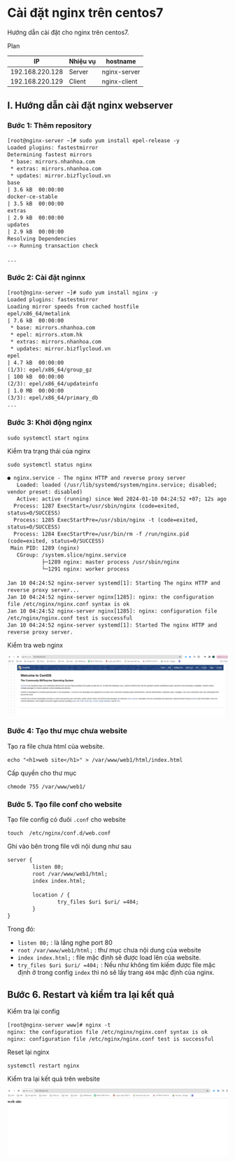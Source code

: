 # Cài đặt nginx trên centos7

Hướng dẫn cài đặt cho nginx trên centos7. 

Plan 

| IP | Nhiệu vụ | hostname |
|---------------|--------------|------|
| 192.168.220.128 | Server | nginx-server  |
| 192.168.220.129 | Client | nginx-client  |

## I. Hướng dẫn cài đặt nginx webserver 
### Bước 1: Thêm repository 
```
[root@nginx-server ~]# sudo yum install epel-release -y
Loaded plugins: fastestmirror
Determining fastest mirrors
 * base: mirrors.nhanhoa.com
 * extras: mirrors.nhanhoa.com
 * updates: mirror.bizflycloud.vn
base                                                                                                                                                                                   | 3.6 kB  00:00:00
docker-ce-stable                                                                                                                                                                       | 3.5 kB  00:00:00
extras                                                                                                                                                                                 | 2.9 kB  00:00:00
updates                                                                                                                                                                                | 2.9 kB  00:00:00
Resolving Dependencies
--> Running transaction check

...
```

### Bước 2: Cài đặt nginnx 
```
[root@nginx-server ~]# sudo yum install nginx -y
Loaded plugins: fastestmirror
Loading mirror speeds from cached hostfile
epel/x86_64/metalink                                                                                                                                                                   | 7.6 kB  00:00:00
 * base: mirrors.nhanhoa.com
 * epel: mirrors.xtom.hk
 * extras: mirrors.nhanhoa.com
 * updates: mirror.bizflycloud.vn
epel                                                                                                                                                                                   | 4.7 kB  00:00:00
(1/3): epel/x86_64/group_gz                                                                                                                                                            | 100 kB  00:00:00
(2/3): epel/x86_64/updateinfo                                                                                                                                                          | 1.0 MB  00:00:00
(3/3): epel/x86_64/primary_db      
...
```

### Bước 3: Khởi động nginx
```
sudo systemctl start nginx
```
Kiểm tra trạng thái của nginx
```
sudo systemctl status nginx
```
```
● nginx.service - The nginx HTTP and reverse proxy server
   Loaded: loaded (/usr/lib/systemd/system/nginx.service; disabled; vendor preset: disabled)
   Active: active (running) since Wed 2024-01-10 04:24:52 +07; 12s ago
  Process: 1287 ExecStart=/usr/sbin/nginx (code=exited, status=0/SUCCESS)
  Process: 1285 ExecStartPre=/usr/sbin/nginx -t (code=exited, status=0/SUCCESS)
  Process: 1284 ExecStartPre=/usr/bin/rm -f /run/nginx.pid (code=exited, status=0/SUCCESS)
 Main PID: 1289 (nginx)
   CGroup: /system.slice/nginx.service
           ├─1289 nginx: master process /usr/sbin/nginx
           └─1291 nginx: worker process

Jan 10 04:24:52 nginx-server systemd[1]: Starting The nginx HTTP and reverse proxy server...
Jan 10 04:24:52 nginx-server nginx[1285]: nginx: the configuration file /etc/nginx/nginx.conf syntax is ok
Jan 10 04:24:52 nginx-server nginx[1285]: nginx: configuration file /etc/nginx/nginx.conf test is successful
Jan 10 04:24:52 nginx-server systemd[1]: Started The nginx HTTP and reverse proxy server.
```

Kiểm tra web nginx 

![nginx web ui](https://github.com/Duc-NA/BaseProject/blob/main/Document/Document_Images/linux/nginx_web_ui.png)

### Bước 4: Tạo thư mục chưa website 
Tạo ra file chưa html của website.
```
echo "<h1>web site</h1>" > /var/www/web1/html/index.html
```
Cấp quyền cho thư mục 
```
chmode 755 /var/www/web1/
```

### Bước 5. Tạo file conf cho website
Tạo file config có đuôi `.conf` cho website 
```
touch  /etc/nginx/conf.d/web.conf
```
Ghi vào bên trong file với nội dung như sau
```
server {
        listen 80;
        root /var/www/web1/html;
        index index.html;

        location / {
                try_files $uri $uri/ =404;
        }
}

```
Trong đó: 
- `listen 80;` : là lắng nghe port 80 
- `root /var/www/web1/html;` : thư mục chưa nội dung của website
- `index index.html;` : file mặc định sẽ được load lên của website.
- `try_files $uri $uri/ =404;` : Nếu như không tìm kiếm được file mặc định ở trong config `index` thì nó sẽ lấy trang `404` mặc định của nginx.

## Bước 6. Restart và kiểm tra lại kết quả
Kiểm tra lại config
```
[root@nginx-server www]# nginx -t
nginx: the configuration file /etc/nginx/nginx.conf syntax is ok
nginx: configuration file /etc/nginx/nginx.conf test is successful
```
Reset lại nginx 
```
systemctl restart nginx
```
Kiểm tra lại kết quả trên website

![nginx web ui](https://github.com/Duc-NA/BaseProject/blob/main/Document/Document_Images/linux/nginx_webserver.png)

